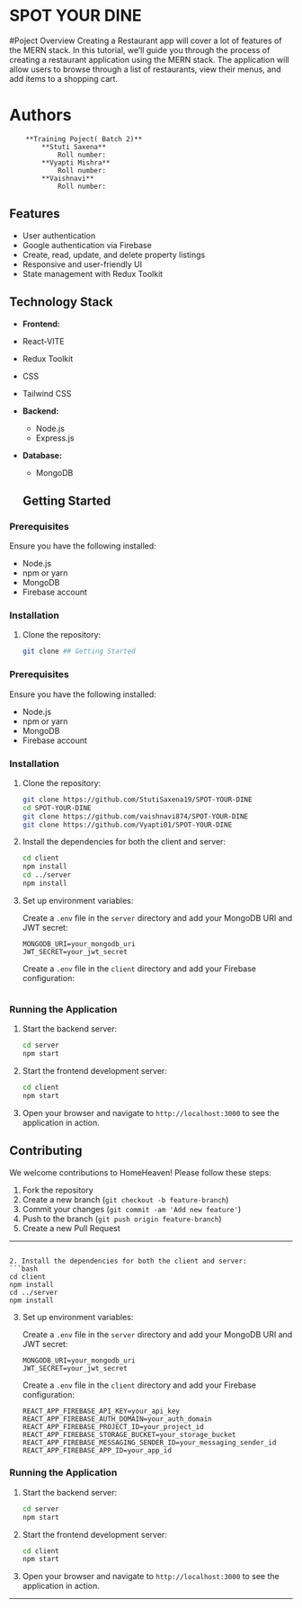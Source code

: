 # SPOT YOUR DINE
#Poject Overview
Creating a Restaurant app will cover a lot of features of the MERN stack. In this tutorial, we’ll guide you through the process of creating a restaurant application using the MERN stack. The application will allow users to browse through a list of restaurants, view their menus, and add items to a shopping cart.



#  Authors
        **Training Poject( Batch 2)**
            **Stuti Saxena**
                Roll number:
            **Vyapti Mishra**    
                Roll number:
            **Vaishnavi**
                Roll number:


## Features

- User authentication 
- Google authentication via Firebase
- Create, read, update, and delete property listings
- Responsive and user-friendly UI
- State management with Redux Toolkit


## Technology Stack
  
  - **Frontend:**
  - React-VITE
  - Redux Toolkit
  - CSS 
  - Tailwind CSS



- **Backend:**
  - Node.js
  - Express.js

  
- **Database:**
  - MongoDB

  ## Getting Started

### Prerequisites

Ensure you have the following installed:

- Node.js
- npm or yarn
- MongoDB
- Firebase account

### Installation

1. Clone the repository:
   ```bash
   git clone ## Getting Started

### Prerequisites

Ensure you have the following installed:

- Node.js
- npm or yarn
- MongoDB
- Firebase account

### Installation

1. Clone the repository:
   ```bash
   git clone https://github.com/StutiSaxena19/SPOT-YOUR-DINE
   cd SPOT-YOUR-DINE
   git clone https://github.com/vaishnavi874/SPOT-YOUR-DINE
   git clone https://github.com/Vyapti01/SPOT-YOUR-DINE
   ```

2. Install the dependencies for both the client and server:
   ```bash
   cd client
   npm install
   cd ../server
   npm install
   ```

3. Set up environment variables:

   Create a `.env` file in the `server` directory and add your MongoDB URI and JWT secret:

   ```plaintext
   MONGODB_URI=your_mongodb_uri
   JWT_SECRET=your_jwt_secret
   ```

   Create a `.env` file in the `client` directory and add your Firebase configuration:

   
   ```

### Running the Application

1. Start the backend server:
   ```bash
   cd server
   npm start
   ```

2. Start the frontend development server:
   ```bash
   cd client
   npm start
   ```

3. Open your browser and navigate to `http://localhost:3000` to see the application in action.

## Contributing

We welcome contributions to HomeHeaven! Please follow these steps:

1. Fork the repository
2. Create a new branch (`git checkout -b feature-branch`)
3. Commit your changes (`git commit -am 'Add new feature'`)
4. Push to the branch (`git push origin feature-branch`)
5. Create a new Pull Request



---


  
  
   ```

2. Install the dependencies for both the client and server:
   ```bash
   cd client
   npm install
   cd ../server
   npm install
   ```

3. Set up environment variables:

   Create a `.env` file in the `server` directory and add your MongoDB URI and JWT secret:

   ```plaintext
   MONGODB_URI=your_mongodb_uri
   JWT_SECRET=your_jwt_secret
   ```

   Create a `.env` file in the `client` directory and add your Firebase configuration:

   ```plaintext
   REACT_APP_FIREBASE_API_KEY=your_api_key
   REACT_APP_FIREBASE_AUTH_DOMAIN=your_auth_domain
   REACT_APP_FIREBASE_PROJECT_ID=your_project_id
   REACT_APP_FIREBASE_STORAGE_BUCKET=your_storage_bucket
   REACT_APP_FIREBASE_MESSAGING_SENDER_ID=your_messaging_sender_id
   REACT_APP_FIREBASE_APP_ID=your_app_id
   ```

### Running the Application

1. Start the backend server:
   ```bash
   cd server
   npm start
   ```

2. Start the frontend development server:
   ```bash
   cd client
   npm start
   ```

3. Open your browser and navigate to `http://localhost:3000` to see the application in action.





---


